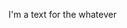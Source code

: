 <!---
url http://example.com/mycard
md5 12f6bb1941df66b8f138a446d4e8670c
-->

I'm a text for the whatever
